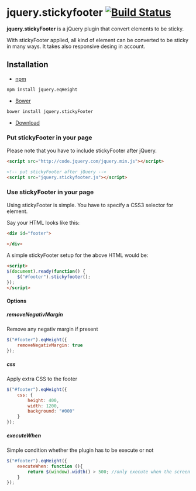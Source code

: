 # jquery.stickyfooter [![Build Status](https://api.travis-ci.org/reinos/jquery.stickyFooter.png?branch=master)](https://travis-ci.org/reinos/jquery.stickyFooter)

**jquery.stickyFooter** is a jQuery plugin that convert elements to be sticky.

With stickyFooter applied, all kind of element can be converted to be sticky in many ways. It takes also responsive desing in account.

## Installation

* [npm](http://npmjs.org/)

```bash
npm install jquery.eqHeight
```

* [Bower](http://bower.io)

```bash
bower install jquery.stickyFooter
```

* [Download](https://github.com/reinos/jquery.stickyFooter/archive/master.zip)

### Put stickyFooter in your page

Please note that you have to include stickyFooter after jQuery.

```html
<script src="http://code.jquery.com/jquery.min.js"></script>

<!-- put stickyFooter after jQuery -->
<script src="jquery.stickyfooter.js"></script>
```

### Use stickyFooter in your page

Using stickyFooter is simple.
You have to specify a CSS3 selector for element.

Say your HTML looks like this:

```html
<div id="footer">
    
</div>
```

A simple stickyFooter setup for the above HTML would be:

```html
<script>
$(document).ready(function() {
    $("#footer").stickyfooter();
});
</script>
```

#### Options

##### removeNegativMargin
Remove any negativ margin if present

```javascript
$("#footer").eqHeight({
    removeNegativMargin: true
});
```

##### css
Apply extra CSS to the footer

```javascript
$("#footer").eqHeight({
    css: {
		height: 400,
		width: 1200,
		background: "#000"
	}
});
```

##### executeWhen
Simple condition whether the plugin has to be execute or not 

```javascript
$("#footer").eqHeight({
    executeWhen: function (){
    	return $(window).width() > 500; //only execute when the screen resolution is greater then 500px
	}
});
```